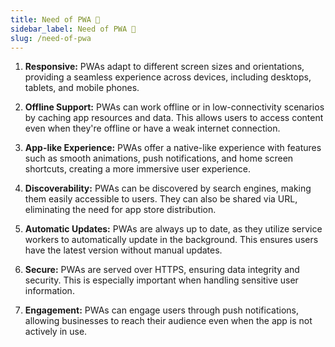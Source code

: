 ```yaml
---
title: Need of PWA 🚀
sidebar_label: Need of PWA 🚀
slug: /need-of-pwa
---
```


<head>
  <title>Need of PWA 🚀</title>  
</head>

1. **Responsive:** PWAs adapt to different screen sizes and orientations, providing a seamless experience across devices, including desktops, tablets, and mobile phones.

2. **Offline Support:** PWAs can work offline or in low-connectivity scenarios by caching app resources and data. This allows users to access content even when they're offline or have a weak internet connection.

3. **App-like Experience:** PWAs offer a native-like experience with features such as smooth animations, push notifications, and home screen shortcuts, creating a more immersive user experience.

4. **Discoverability:** PWAs can be discovered by search engines, making them easily accessible to users. They can also be shared via URL, eliminating the need for app store distribution.

5. **Automatic Updates:** PWAs are always up to date, as they utilize service workers to automatically update in the background. This ensures users have the latest version without manual updates.

6. **Secure:** PWAs are served over HTTPS, ensuring data integrity and security. This is especially important when handling sensitive user information.

7. **Engagement:** PWAs can engage users through push notifications, allowing businesses to reach their audience even when the app is not actively in use.
